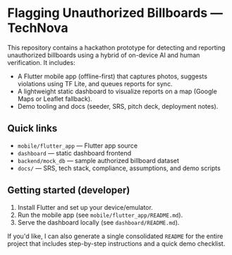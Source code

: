 
# Flagging Unauthorized Billboards — TechNova

This repository contains a hackathon prototype for detecting and reporting unauthorized billboards using a hybrid of on-device AI and human verification. It includes:

- A Flutter mobile app (offline-first) that captures photos, suggests violations using TF Lite, and queues reports for sync.
- A lightweight static dashboard to visualize reports on a map (Google Maps or Leaflet fallback).
- Demo tooling and docs (seeder, SRS, pitch deck, deployment notes).

## Quick links

- `mobile/flutter_app` — Flutter app source
- `dashboard` — static dashboard frontend
- `backend/mock_db` — sample authorized billboard dataset
- `docs/` — SRS, tech stack, compliance, assumptions, and demo scripts

## Getting started (developer)

1. Install Flutter and set up your device/emulator.
2. Run the mobile app (see `mobile/flutter_app/README.md`).
3. Serve the dashboard locally (see `dashboard/README.md`).

If you'd like, I can also generate a single consolidated `README` for the entire project that includes step-by-step instructions and a quick demo checklist.
